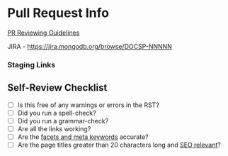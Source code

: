# Pull Request Info

[PR Reviewing Guidelines](https://github.com/mongodb/docs-golang/blob/master/REVIEWING.md)

JIRA - <https://jira.mongodb.org/browse/DOCSP-NNNNN>

### Staging Links

<!-- start insert-links --><!-- end insert-links -->

## Self-Review Checklist

- [ ] Is this free of any warnings or errors in the RST?
- [ ] Did you run a spell-check?
- [ ] Did you run a grammar-check?
- [ ] Are all the links working?
- [ ] Are the [facets and meta keywords](https://wiki.corp.mongodb.com/display/DE/Docs+Taxonomy) accurate?
- [ ] Are the page titles greater than 20 characters long and [SEO relevant](https://docs.google.com/spreadsheets/d/1Wkt0-5z04KmcMNscN5bjUKnzwWAtMq9VESp-Lz6r2o8/edit?usp=sharing)?
<!-- start redirects --><!-- end redirects -->
